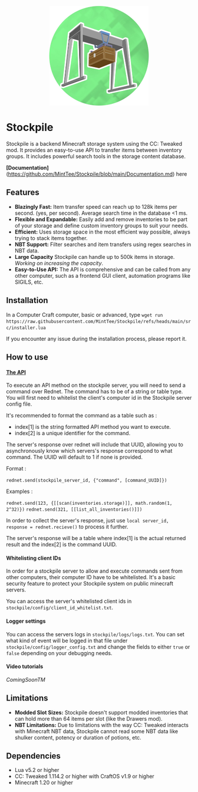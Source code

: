<div align="center">
  <img width="270px" alt="icon" src="icon.jpg">  
</div>


# Stockpile

Stockpile is a backend Minecraft storage system using the CC: Tweaked mod. It provides an easy-to-use API to transfer items between inventory groups. It includes powerful search tools in the storage content database.

**[Documentation]**(https://github.com/MintTee/Stockpile/blob/main/Documentation.md) here

## Features

- **Blazingly Fast:** Item transfer speed can reach up to 128k items per second. (yes, per second). Average search time in the database <1 ms.
- **Flexible and Expandable:** Easily add and remove inventories to be part of your storage and define custom inventory groups to suit your needs.
- **Efficient:** Uses storage space in the most efficient way possible, always trying to stack items together.
- **NBT Support:** Filter searches and item transfers using regex searches in NBT data.
- **Large Capacity** Stockpile can handle up to 500k items in storage. *Working on increasing the capacity*.
- **Easy-to-Use API:** The API is comprehensive and can be called from any other computer, such as a frontend GUI client, automation programs like SIGILS, etc.

## Installation

In a Computer Craft computer, basic or advanced, type `wget run https://raw.githubusercontent.com/MintTee/Stockpile/refs/heads/main/src/installer.lua`

If you encounter any issue during the installation process, please report it.

## How to use

#### [The API](https://github.com/MintTee/Stockpile/blob/main/Documentation.md)

To execute an API method on the stockpile server, you will need to send a command over Rednet. The command has to be of a string or table type. You will first need to whitelist the client's computer id in the Stockpile server config file.

It's recommended to format the command as a table such as :
- index[1] is the string formatted API method you want to execute.
- index[2] is a unique identifier for the command.

The server's response over rednet will include that UUID, allowing you to asynchronously know which servers's response correspond to what command. The UUID will default to 1 if none is provided.

Format :

`rednet.send(stockpile_server_id, {"command", [command_UUID]})`

Examples :

`rednet.send(123, {[[scan(inventories.storage)]], math.random(1, 2^32)})`
`rednet.send(321, [[list_all_inventories()]])`

In order to collect the server's response, just use `local server_id, response = rednet.recieve()` to process it further.

The server's response will be a table where index[1] is the actual returned result and the index[2] is the command UUID. 

#### Whitelisting client IDs

In order for a stockpile server to allow and execute commands sent from other computers, their computer ID have to be whitelisted.
It's a basic security feature to protect your Stockpile system on public minecraft servers.

You can access the server's whitelisted client ids in `stockpile/config/client_id_whitelist.txt`.

#### Logger settings

You can access the servers logs in `stockpile/logs/logs.txt`.
You can set what kind of event will be logged in that file under `stockpile/config/logger_config.txt` and change the fields to either `true` or `false` depending on your debugging needs.

#### Video tutorials

*ComingSoonTM*

## Limitations

- **Modded Slot Sizes:** Stockpile doesn't support modded inventories that can hold more than 64 items per slot (like the Drawers mod).
- **NBT Limitations:** Due to limitations with the way CC: Tweaked interacts with Minecraft NBT data, Stockpile cannot read some NBT data like shulker content, potency or duration of potions, etc.

## Dependencies

- Lua v5.2 or higher
- CC: Tweaked 1.114.2 or higher with CraftOS v1.9 or higher
- Minecraft 1.20 or higher